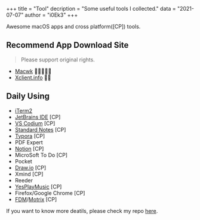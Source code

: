 +++
title = "Tool"
decription = "Some useful tools I collected."
data = "2021-07-07"
author = "i0Ek3"
+++


Awesome macOS apps and cross platform([CP]) tools.

## Recommend App Download Site

> Please support original rights.

- [Macwk](https://macwk.com) 🌟🌟🌟🌟🌟
- [Xclient.info](xclient.info) 🌟🌟


## Daily Using

- [iTerm2](https://iterm2.com/)
- [JetBrains IDE](https://www.jetbrains.com/) [CP]
- [VS Codium](https://vscodium.com/) [CP]
- [Standard Notes](https://standardnotes.com/) [CP]
- [Typora](https://typora.io/) [CP]
- PDF Expert
- [Notion](https://www.notion.so/) [CP]
- MicroSoft To Do [CP]
- Pocket
- [Draw.io](https://github.com/jgraph/drawio) [CP]
- Xmind [CP]
- Reeder
- [YesPlayMusic](https://github.com/qier222/YesPlayMusic) [CP]
- Firefox/Google Chrome [CP]
- [FDM](https://www.freedownloadmanager.org/)/[Motrix](https://motrix.app/zh-CN/) [CP]

If you want to know more deatils, please check my repo [here](https://github.com/i0Ek3/PlayWithGeekWay/tree/master/apps).
